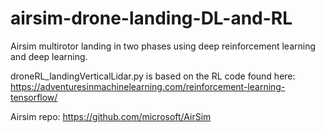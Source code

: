 # airsim-drone-landing-DL-and-RL
Airsim multirotor landing in two phases using deep reinforcement learning and deep learning.

droneRL_landingVerticalLidar.py is based on the RL code found here: https://adventuresinmachinelearning.com/reinforcement-learning-tensorflow/

Airsim repo: https://github.com/microsoft/AirSim

